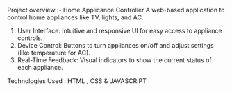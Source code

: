 Project overview :-
Home Applicance Controller
A web-based application to control home appliances like TV, lights, and AC.

1. User Interface: Intuitive and responsive UI for easy access to appliance controls.
2. Device Control: Buttons to turn appliances on/off and adjust settings (like temperature for AC).
3. Real-Time Feedback: Visual indicators to show the current status of each appliance.

Technologies Used : HTML , CSS & JAVASCRIPT
